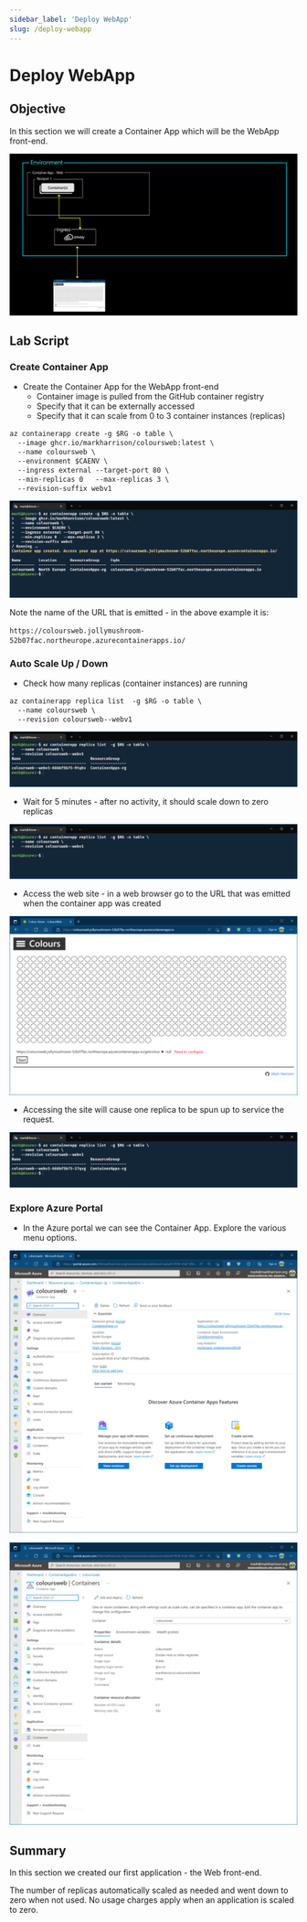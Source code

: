 ```yaml
---
sidebar_label: 'Deploy WebApp'
slug: /deploy-webapp
---
```


# Deploy WebApp

## Objective

In this section we will create a Container App which will be the WebApp front-end.   

![](images/Slide2.png)

## Lab Script

### Create Container App

- Create the Container App for the WebApp front-end 
  - Container image is pulled from the GitHub container registry
  - Specify that it can be externally accessed
  - Specify that it can scale from 0 to 3 container instances (replicas) 

```
az containerapp create -g $RG -o table \
  --image ghcr.io/markharrison/coloursweb:latest \
  --name coloursweb \
  --environment $CAENV \
  --ingress external --target-port 80 \
  --min-replicas 0   --max-replicas 3 \
  --revision-suffix webv1 
``` 

![](images/ScrnCreateWebv1.png) 

Note the name of the URL that is emitted - in the above example it is:

`https://coloursweb.jollymushroom-52b07fac.northeurope.azurecontainerapps.io/`

### Auto Scale Up / Down

- Check how many replicas (container instances) are running

```
az containerapp replica list  -g $RG -o table \
  --name coloursweb \
  --revision coloursweb--webv1
```

![](images/ScrnReplicaWeb1.png)

- Wait for 5 minutes - after no activity, it should scale down to zero replicas

![](images/ScrnReplicaWeb2.png)

- Access the web site - in a web browser go to the URL that was emitted when the container app was created 

![](images/ScrnAccessWeb1.png)

- Accessing the site will cause one replica to be spun up to service the request.

![](images/ScrnReplicaWeb3.png)

### Explore Azure Portal

- In the Azure portal we can see the Container App.  Explore the various menu options.

![](images/ScrnAzurePortalCAppWeb1.png)

![](images/ScrnAzurePortalCAppWeb2.png)

## Summary 

In this section we created our first application - the Web front-end. 

The number of replicas automatically scaled as needed and went down to zero when not used.   No usage charges apply when an application is scaled to zero.
